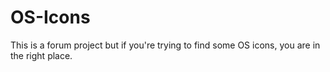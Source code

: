 # OS-Icons
This is a forum project but if you're trying to find some OS icons, you are in the right place.
